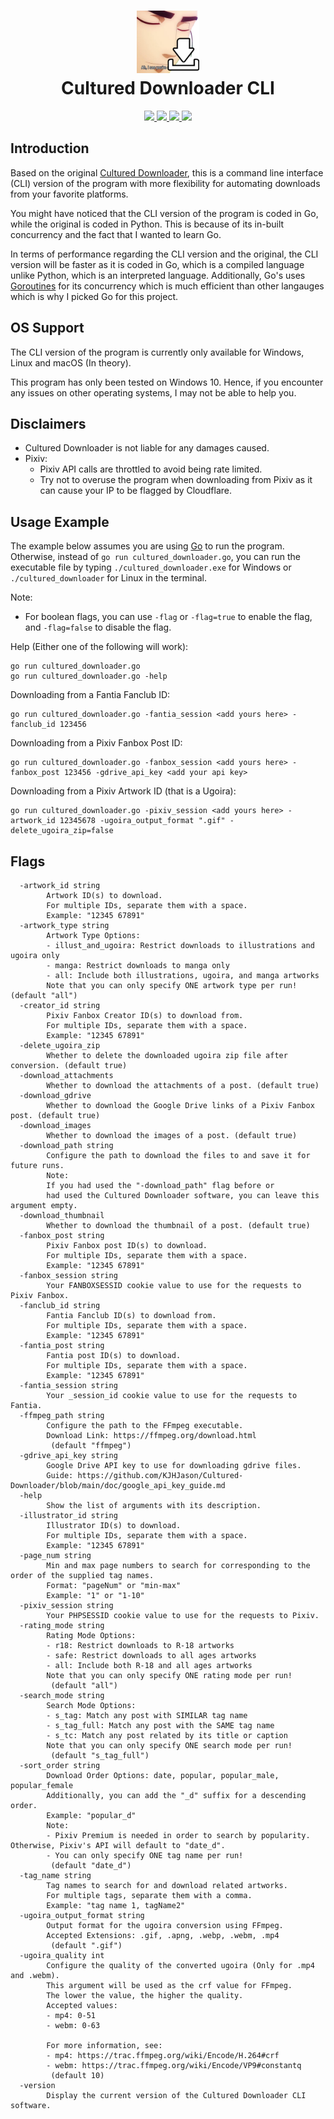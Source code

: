 <h1 align="center">
    <img src="https://raw.githubusercontent.com/KJHJason/Cultured-Downloader/main/res/cultured_downloader_logo.png" width="100px" height="100px" alt="Cultured Downloader Logo">
    <br>
    Cultured Downloader CLI
</h1>

<div align="center">
    <a href="https://github.com/KJHJason/Cultured-Downloader-CLI/releases">
        <img src="https://img.shields.io/github/v/release/KJHJason/Cultured-Downloader-CLI?include_prereleases&label=Latest%20Release">
    </a>
    <a href="https://github.com/KJHJason/Cultured-Downloader-CLI/issues">
        <img src="https://img.shields.io/github/issues/KJHJason/Cultured-Downloader-CLI">
    </a>
    <a href="https://github.com/KJHJason/Cultured-Downloader-CLI/pulls">
        <img src="https://img.shields.io/github/issues-pr/KJHJason/Cultured-Downloader-CLI">
    </a>
    <img src="https://img.shields.io/github/downloads/KJHJason/Cultured-Downloader-CLI/latest/total">
</div>

## Introduction

Based on the original [Cultured Downloader](https://github.com/KJHJason/Cultured-Downloader), this is a command line interface (CLI) version of the program with more flexibility for automating downloads from your favorite platforms.

You might have noticed that the CLI version of the program is coded in Go, while the original is coded in Python. 
This is because of its in-built concurrency and the fact that I wanted to learn Go.

In terms of performance regarding the CLI version and the original, the CLI version will be faster as it is coded in Go, which is a compiled language unlike Python, which is an interpreted language. Additionally, Go's uses [Goroutines](https://yourbasic.org/golang/goroutines-explained/) for its concurrency which is much efficient than other langauges which is why I picked Go for this project.

## OS Support

The CLI version of the program is currently only available for Windows, Linux and macOS (In theory).

This program has only been tested on Windows 10. Hence, if you encounter any issues on other operating systems, I may not be able to help you.

## Disclaimers

- Cultured Downloader is not liable for any damages caused.
- Pixiv:
  - Pixiv API calls are throttled to avoid being rate limited.
  - Try not to overuse the program when downloading from Pixiv as it can cause your IP to be flagged by Cloudflare.

## Usage Example

The example below assumes you are using [Go](https://go.dev/dl/) to run the program.
Otherwise, instead of `go run cultured_downloader.go`, you can run the executable file by typing `./cultured_downloader.exe` for Windows or `./cultured_downloader` for Linux in the terminal.

Note:
- For boolean flags, you can use `-flag` or `-flag=true` to enable the flag, and `-flag=false` to disable the flag.

Help (Either one of the following will work):
```
go run cultured_downloader.go
go run cultured_downloader.go -help
```

Downloading from a Fantia Fanclub ID:
```
go run cultured_downloader.go -fantia_session <add yours here> -fanclub_id 123456
```

Downloading from a Pixiv Fanbox Post ID:
```
go run cultured_downloader.go -fanbox_session <add yours here> -fanbox_post 123456 -gdrive_api_key <add your api key>
```

Downloading from a Pixiv Artwork ID (that is a Ugoira):
```
go run cultured_downloader.go -pixiv_session <add yours here> -artwork_id 12345678 -ugoira_output_format ".gif" -delete_ugoira_zip=false
```

## Flags

```
  -artwork_id string
        Artwork ID(s) to download.
        For multiple IDs, separate them with a space.
        Example: "12345 67891"
  -artwork_type string
        Artwork Type Options:
        - illust_and_ugoira: Restrict downloads to illustrations and ugoira only
        - manga: Restrict downloads to manga only
        - all: Include both illustrations, ugoira, and manga artworks
        Note that you can only specify ONE artwork type per run! (default "all")
  -creator_id string
        Pixiv Fanbox Creator ID(s) to download from.
        For multiple IDs, separate them with a space.
        Example: "12345 67891"
  -delete_ugoira_zip
        Whether to delete the downloaded ugoira zip file after conversion. (default true)
  -download_attachments
        Whether to download the attachments of a post. (default true)
  -download_gdrive
        Whether to download the Google Drive links of a Pixiv Fanbox post. (default true)
  -download_images
        Whether to download the images of a post. (default true)
  -download_path string
        Configure the path to download the files to and save it for future runs.
        Note:
        If you had used the "-download_path" flag before or
        had used the Cultured Downloader software, you can leave this argument empty.
  -download_thumbnail
        Whether to download the thumbnail of a post. (default true)
  -fanbox_post string
        Pixiv Fanbox post ID(s) to download.
        For multiple IDs, separate them with a space.
        Example: "12345 67891"
  -fanbox_session string
        Your FANBOXSESSID cookie value to use for the requests to Pixiv Fanbox.
  -fanclub_id string
        Fantia Fanclub ID(s) to download from.
        For multiple IDs, separate them with a space.
        Example: "12345 67891"
  -fantia_post string
        Fantia post ID(s) to download.
        For multiple IDs, separate them with a space.
        Example: "12345 67891"
  -fantia_session string
        Your _session_id cookie value to use for the requests to Fantia.
  -ffmpeg_path string
        Configure the path to the FFmpeg executable.
        Download Link: https://ffmpeg.org/download.html
         (default "ffmpeg")
  -gdrive_api_key string
        Google Drive API key to use for downloading gdrive files.
        Guide: https://github.com/KJHJason/Cultured-Downloader/blob/main/doc/google_api_key_guide.md
  -help
        Show the list of arguments with its description.
  -illustrator_id string
        Illustrator ID(s) to download.
        For multiple IDs, separate them with a space.
        Example: "12345 67891"
  -page_num string
        Min and max page numbers to search for corresponding to the order of the supplied tag names.
        Format: "pageNum" or "min-max"
        Example: "1" or "1-10"
  -pixiv_session string
        Your PHPSESSID cookie value to use for the requests to Pixiv.
  -rating_mode string
        Rating Mode Options:
        - r18: Restrict downloads to R-18 artworks
        - safe: Restrict downloads to all ages artworks
        - all: Include both R-18 and all ages artworks
        Note that you can only specify ONE rating mode per run!
         (default "all")
  -search_mode string
        Search Mode Options:
        - s_tag: Match any post with SIMILAR tag name
        - s_tag_full: Match any post with the SAME tag name
        - s_tc: Match any post related by its title or caption
        Note that you can only specify ONE search mode per run!
         (default "s_tag_full")
  -sort_order string
        Download Order Options: date, popular, popular_male, popular_female
        Additionally, you can add the "_d" suffix for a descending order.
        Example: "popular_d"
        Note:
        - Pixiv Premium is needed in order to search by popularity. Otherwise, Pixiv's API will default to "date_d".    
        - You can only specify ONE tag name per run!
         (default "date_d")
  -tag_name string
        Tag names to search for and download related artworks.
        For multiple tags, separate them with a comma.
        Example: "tag name 1, tagName2"
  -ugoira_output_format string
        Output format for the ugoira conversion using FFmpeg.
        Accepted Extensions: .gif, .apng, .webp, .webm, .mp4
         (default ".gif")
  -ugoira_quality int
        Configure the quality of the converted ugoira (Only for .mp4 and .webm).
        This argument will be used as the crf value for FFmpeg.
        The lower the value, the higher the quality.
        Accepted values:
        - mp4: 0-51
        - webm: 0-63

        For more information, see:
        - mp4: https://trac.ffmpeg.org/wiki/Encode/H.264#crf
        - webm: https://trac.ffmpeg.org/wiki/Encode/VP9#constantq
         (default 10)
  -version
        Display the current version of the Cultured Downloader CLI software.
```